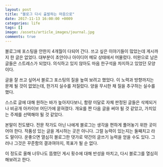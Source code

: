 ```yaml
---
layout: post
title: "블로그 다시 출발하는 마음으로"
date: 2017-11-13 16:00:00 +0009
categories: life
tags: []
image: /assets/article_images/journal.jpg
comments: true
---
```

블로그에 포스팅을 안한지 4개월이 다되어 간다. 쓰고 싶은 이야기들이 많았는데 게시까지 한 글은 없었다. 대부분이 초안이나 아이디어 메모 상태에서 머물렀다. 미완으로 남은 글들은 스트레스가 되었다. 의식하고 있지 않아도 마음 한구석을 차지하고 있었던 모양이다.

글을 잘 쓰고 싶어서 블로그 포스팅의 질을 높여 보려고 했었다. 이 노력과 방향까지는 문제 될 것이 없었는데, 한가지 실수를 저질렀다. 양을 무시한 채 질을 추구하는 실수를 했다.

스스로 글에 대해 원하는 바가 높아지다보니, 함량 미달로 자체 판정된 글들은 삭제되거나 비공개 아카이브 어딘가에 묻혀졌다. 개요를 짠 다음 글을 써야 될 것 같았고, 가치있는 주제를 선택해야 될 것 같았다.

본말이 전도됐다. 전문 작가도 아닌 나에게 블로그는 생각을 편하게 풀어놓기 위한 곳이어야 한다. 작품성 있는 글을 게시하는 곳은 아니다. 그럴 능력이 있는지는 둘째치고 라도 말이다. 운좋으면 열심히 블로그한 댓가로 약간의 글쓰기 능력을 얻을 수도 있다. 그러나 그것은 꾸준함의 결과여야지, 목표가 될 순 없다.

이 정도로 올해 너무나도 뜸했던 게시 횟수에 대해 반성을 마치고, 다시 블로그를 열심히 해보려고 한다.
